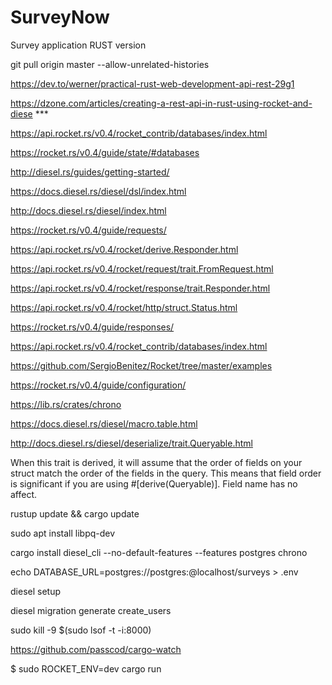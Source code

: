 # SurveyNow
Survey application  RUST version


git pull origin master --allow-unrelated-histories

https://dev.to/werner/practical-rust-web-development-api-rest-29g1

https://dzone.com/articles/creating-a-rest-api-in-rust-using-rocket-and-diese  ***

https://api.rocket.rs/v0.4/rocket_contrib/databases/index.html

https://rocket.rs/v0.4/guide/state/#databases 

http://diesel.rs/guides/getting-started/

https://docs.diesel.rs/diesel/dsl/index.html

http://docs.diesel.rs/diesel/index.html

https://rocket.rs/v0.4/guide/requests/

https://api.rocket.rs/v0.4/rocket/derive.Responder.html

https://api.rocket.rs/v0.4/rocket/request/trait.FromRequest.html

https://api.rocket.rs/v0.4/rocket/response/trait.Responder.html

https://api.rocket.rs/v0.4/rocket/http/struct.Status.html

https://rocket.rs/v0.4/guide/responses/

https://api.rocket.rs/v0.4/rocket_contrib/databases/index.html

https://github.com/SergioBenitez/Rocket/tree/master/examples

https://rocket.rs/v0.4/guide/configuration/

https://lib.rs/crates/chrono

https://docs.diesel.rs/diesel/macro.table.html

http://docs.diesel.rs/diesel/deserialize/trait.Queryable.html

When this trait is derived, it will assume that the order of fields on your struct match the order of the fields in the query. This means that field order is significant if you are using #[derive(Queryable)]. Field name has no affect.

rustup update && cargo update

sudo apt install libpq-dev

cargo install diesel_cli --no-default-features --features postgres chrono

echo DATABASE_URL=postgres://postgres:@localhost/surveys > .env

diesel setup

diesel migration generate create_users

sudo kill -9 $(sudo lsof -t -i:8000)

https://github.com/passcod/cargo-watch

$ sudo ROCKET_ENV=dev cargo run